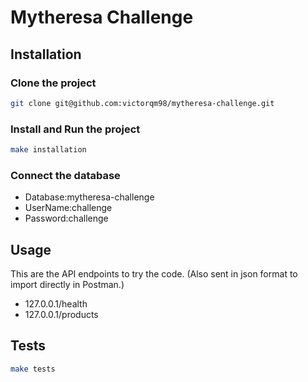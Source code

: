 # Mytheresa Challenge

## Installation

### Clone the project

```bash
git clone git@github.com:victorqm98/mytheresa-challenge.git
```

### Install and Run the project

```bash
make installation
```

### Connect the database

- Database:mytheresa-challenge
- UserName:challenge
- Password:challenge

## Usage

This are the API endpoints to try the code. (Also sent in json format to import directly in Postman.)

- 127.0.0.1/health
- 127.0.0.1/products

## Tests

```bash
make tests
```
